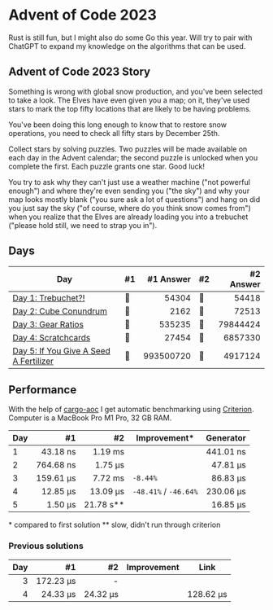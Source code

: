 # Advent of Code 2023

Rust is still fun, but I might also do some Go this year. Will try to pair with ChatGPT to expand my knowledge on the algorithms that can be used.

## Advent of Code 2023 Story

Something is wrong with global snow production, and you've been selected to take a look. The Elves have even given you a map; on it, they've used stars to mark the top fifty locations that are likely to be having problems.

You've been doing this long enough to know that to restore snow operations, you need to check all fifty stars by December 25th.

Collect stars by solving puzzles. Two puzzles will be made available on each day in the Advent calendar; the second puzzle is unlocked when you complete the first. Each puzzle grants one star. Good luck!

You try to ask why they can't just use a weather machine ("not powerful enough") and where they're even sending you ("the sky") and why your map looks mostly blank ("you sure ask a lot of questions") and hang on did you just say the sky ("of course, where do you think snow comes from") when you realize that the Elves are already loading you into a trebuchet ("please hold still, we need to strap you in").

## Days

| Day                                                                                                                      | #1  | #1 Answer | #2  | #2 Answer |
| ------------------------------------------------------------------------------------------------------------------------ | --- | --------: | --- | --------: |
| [Day 1: Trebuchet?!](https://github.com/believer/advent-of-code/blob/master/rust/2023/src/day_01.rs)                     | 🌟  |     54304 | 🌟  |     54418 |
| [Day 2: Cube Conundrum](https://github.com/believer/advent-of-code/blob/master/rust/2023/src/day_02.rs)                  | 🌟  |      2162 | 🌟  |     72513 |
| [Day 3: Gear Ratios](https://github.com/believer/advent-of-code/blob/master/rust/2023/src/day_03.rs)                     | 🌟  |    535235 | 🌟  |  79844424 |
| [Day 4: Scratchcards](https://github.com/believer/advent-of-code/blob/master/rust/2023/src/day_04.rs)                    | 🌟  |     27454 | 🌟  |   6857330 |
| [Day 5: If You Give A Seed A Fertilizer](https://github.com/believer/advent-of-code/blob/master/rust/2023/src/day_05.rs) | 🌟  | 993500720 | 🌟  |   4917124 |

## Performance

With the help of [cargo-aoc](https://github.com/gobanos/cargo-aoc) I get automatic benchmarking using [Criterion](https://github.com/bheisler/criterion.rs). Computer is a MacBook Pro M1 Pro, 32 GB RAM.

| Day |        #1 |          #2 | Improvement\*         | Generator |
| --- | --------: | ----------: | --------------------- | --------: |
| 1   |  43.18 ns |     1.19 ms |                       | 441.01 ns |
| 2   | 764.68 ns |     1.75 µs |                       |  47.81 µs |
| 3   | 159.61 µs |     7.72 ms | `-8.44%`              |  86.83 µs |
| 4   |  12.85 µs |    13.09 µs | `-48.41%` / `-46.64%` | 230.06 µs |
| 5   |   1.50 µs | 21.78 s\*\* |                       |  16.85 µs |

\* compared to first solution
\*\* slow, didn't run through criterion

### Previous solutions

| Day |        #1 |       #2 | Improvement | Link      |
| --: | --------: | -------: | ----------: | --------- |
|   3 | 172.23 µs |        - |             |           |
|   4 |  24.33 µs | 24.32 µs |             | 128.62 µs |
